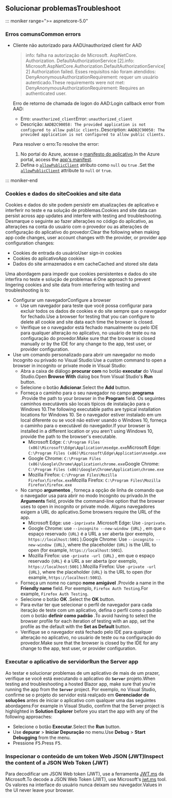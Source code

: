 ## <a name="troubleshoot"></a><span data-ttu-id="8e3bb-101">Solucionar problemas</span><span class="sxs-lookup"><span data-stu-id="8e3bb-101">Troubleshoot</span></span>

::: moniker range=">= aspnetcore-5.0"

### <a name="common-errors"></a><span data-ttu-id="8e3bb-102">Erros comuns</span><span class="sxs-lookup"><span data-stu-id="8e3bb-102">Common errors</span></span>

* <span data-ttu-id="8e3bb-103">Cliente não autorizado para AAD</span><span class="sxs-lookup"><span data-stu-id="8e3bb-103">Unauthorized client for AAD</span></span>

  > <span data-ttu-id="8e3bb-104">info: falha na autorização de Microsoft. AspNetCore. Authorization. DefaultAuthorizationService [2].</span><span class="sxs-lookup"><span data-stu-id="8e3bb-104">info: Microsoft.AspNetCore.Authorization.DefaultAuthorizationService[2] Authorization failed.</span></span> <span data-ttu-id="8e3bb-105">Esses requisitos não foram atendidos: DenyAnonymousAuthorizationRequirement: requer um usuário autenticado.</span><span class="sxs-lookup"><span data-stu-id="8e3bb-105">These requirements were not met: DenyAnonymousAuthorizationRequirement: Requires an authenticated user.</span></span>

  <span data-ttu-id="8e3bb-106">Erro de retorno de chamada de logon do AAD:</span><span class="sxs-lookup"><span data-stu-id="8e3bb-106">Login callback error from AAD:</span></span>

  * <span data-ttu-id="8e3bb-107">Erro: `unauthorized_client`</span><span class="sxs-lookup"><span data-stu-id="8e3bb-107">Error: `unauthorized_client`</span></span>
  * <span data-ttu-id="8e3bb-108">Descrição: `AADB2C90058: The provided application is not configured to allow public clients.`</span><span class="sxs-lookup"><span data-stu-id="8e3bb-108">Description: `AADB2C90058: The provided application is not configured to allow public clients.`</span></span>

  <span data-ttu-id="8e3bb-109">Para resolver o erro:</span><span class="sxs-lookup"><span data-stu-id="8e3bb-109">To resolve the error:</span></span>

  1. <span data-ttu-id="8e3bb-110">No portal do Azure, acesse o [manifesto do aplicativo](/azure/active-directory/develop/reference-app-manifest).</span><span class="sxs-lookup"><span data-stu-id="8e3bb-110">In the Azure portal, access the [app's manifest](/azure/active-directory/develop/reference-app-manifest).</span></span>
  1. <span data-ttu-id="8e3bb-111">Defina o [`allowPublicClient`](/azure/active-directory/develop/reference-app-manifest#allowpublicclient-attribute) atributo como `null` ou `true` .</span><span class="sxs-lookup"><span data-stu-id="8e3bb-111">Set the [`allowPublicClient`](/azure/active-directory/develop/reference-app-manifest#allowpublicclient-attribute) attribute to `null` or `true`.</span></span>

::: moniker-end

### <a name="cookies-and-site-data"></a><span data-ttu-id="8e3bb-112">Cookies e dados do site</span><span class="sxs-lookup"><span data-stu-id="8e3bb-112">Cookies and site data</span></span>

<span data-ttu-id="8e3bb-113">Cookies e dados do site podem persistir em atualizações de aplicativo e interferir no teste e na solução de problemas.</span><span class="sxs-lookup"><span data-stu-id="8e3bb-113">Cookies and site data can persist across app updates and interfere with testing and troubleshooting.</span></span> <span data-ttu-id="8e3bb-114">Desmarque o seguinte ao fazer alterações no código do aplicativo, as alterações na conta do usuário com o provedor ou as alterações de configuração do aplicativo do provedor:</span><span class="sxs-lookup"><span data-stu-id="8e3bb-114">Clear the following when making app code changes, user account changes with the provider, or provider app configuration changes:</span></span>

* <span data-ttu-id="8e3bb-115">Cookies de entrada do usuário</span><span class="sxs-lookup"><span data-stu-id="8e3bb-115">User sign-in cookies</span></span>
* <span data-ttu-id="8e3bb-116">Cookies do aplicativo</span><span class="sxs-lookup"><span data-stu-id="8e3bb-116">App cookies</span></span>
* <span data-ttu-id="8e3bb-117">Dados do site armazenados e em cache</span><span class="sxs-lookup"><span data-stu-id="8e3bb-117">Cached and stored site data</span></span>

<span data-ttu-id="8e3bb-118">Uma abordagem para impedir que cookies persistentes e dados do site interfira no teste e solução de problemas é:</span><span class="sxs-lookup"><span data-stu-id="8e3bb-118">One approach to prevent lingering cookies and site data from interfering with testing and troubleshooting is to:</span></span>

* <span data-ttu-id="8e3bb-119">Configurar um navegador</span><span class="sxs-lookup"><span data-stu-id="8e3bb-119">Configure a browser</span></span>
  * <span data-ttu-id="8e3bb-120">Use um navegador para teste que você possa configurar para excluir todos os dados de cookies e do site sempre que o navegador for fechado.</span><span class="sxs-lookup"><span data-stu-id="8e3bb-120">Use a browser for testing that you can configure to delete all cookie and site data each time the browser is closed.</span></span>
  * <span data-ttu-id="8e3bb-121">Verifique se o navegador está fechado manualmente ou pelo IDE para qualquer alteração no aplicativo, no usuário de teste ou na configuração do provedor.</span><span class="sxs-lookup"><span data-stu-id="8e3bb-121">Make sure that the browser is closed manually or by the IDE for any change to the app, test user, or provider configuration.</span></span>
* <span data-ttu-id="8e3bb-122">Use um comando personalizado para abrir um navegador no modo Incognito ou privado no Visual Studio:</span><span class="sxs-lookup"><span data-stu-id="8e3bb-122">Use a custom command to open a browser in incognito or private mode in Visual Studio:</span></span>
  * <span data-ttu-id="8e3bb-123">Abra a caixa de diálogo **procurar com** no botão **executar** do Visual Studio.</span><span class="sxs-lookup"><span data-stu-id="8e3bb-123">Open **Browse With** dialog box from Visual Studio's **Run** button.</span></span>
  * <span data-ttu-id="8e3bb-124">Selecione o botão **Adicionar**.</span><span class="sxs-lookup"><span data-stu-id="8e3bb-124">Select the **Add** button.</span></span>
  * <span data-ttu-id="8e3bb-125">Forneça o caminho para o seu navegador no campo **programa** .</span><span class="sxs-lookup"><span data-stu-id="8e3bb-125">Provide the path to your browser in the **Program** field.</span></span> <span data-ttu-id="8e3bb-126">Os seguintes caminhos executáveis são locais típicos de instalação para o Windows 10.</span><span class="sxs-lookup"><span data-stu-id="8e3bb-126">The following executable paths are typical installation locations for Windows 10.</span></span> <span data-ttu-id="8e3bb-127">Se o navegador estiver instalado em um local diferente ou se você não estiver usando o Windows 10, forneça o caminho para o executável do navegador.</span><span class="sxs-lookup"><span data-stu-id="8e3bb-127">If your browser is installed in a different location or you aren't using Windows 10, provide the path to the browser's executable.</span></span>
    * <span data-ttu-id="8e3bb-128">Microsoft Edge: `C:\Program Files (x86)\Microsoft\Edge\Application\msedge.exe`</span><span class="sxs-lookup"><span data-stu-id="8e3bb-128">Microsoft Edge: `C:\Program Files (x86)\Microsoft\Edge\Application\msedge.exe`</span></span>
    * <span data-ttu-id="8e3bb-129">Google Chrome: `C:\Program Files (x86)\Google\Chrome\Application\chrome.exe`</span><span class="sxs-lookup"><span data-stu-id="8e3bb-129">Google Chrome: `C:\Program Files (x86)\Google\Chrome\Application\chrome.exe`</span></span>
    * <span data-ttu-id="8e3bb-130">Mozilla Firefox: `C:\Program Files\Mozilla Firefox\firefox.exe`</span><span class="sxs-lookup"><span data-stu-id="8e3bb-130">Mozilla Firefox: `C:\Program Files\Mozilla Firefox\firefox.exe`</span></span>
  * <span data-ttu-id="8e3bb-131">No campo **argumentos** , forneça a opção de linha de comando que o navegador usa para abrir no modo Incognito ou privado.</span><span class="sxs-lookup"><span data-stu-id="8e3bb-131">In the **Arguments** field, provide the command-line option that the browser uses to open in incognito or private mode.</span></span> <span data-ttu-id="8e3bb-132">Alguns navegadores exigem a URL do aplicativo.</span><span class="sxs-lookup"><span data-stu-id="8e3bb-132">Some browsers require the URL of the app.</span></span>
    * <span data-ttu-id="8e3bb-133">Microsoft Edge: use `-inprivate` .</span><span class="sxs-lookup"><span data-stu-id="8e3bb-133">Microsoft Edge: Use `-inprivate`.</span></span>
    * <span data-ttu-id="8e3bb-134">Google Chrome: use `--incognito --new-window {URL}` , em que o espaço reservado `{URL}` é a URL a ser aberta (por exemplo, `https://localhost:5001` ).</span><span class="sxs-lookup"><span data-stu-id="8e3bb-134">Google Chrome: Use `--incognito --new-window {URL}`, where the placeholder `{URL}` is the URL to open (for example, `https://localhost:5001`).</span></span>
    * <span data-ttu-id="8e3bb-135">Mozilla Firefox: use `-private -url {URL}` , em que o espaço reservado `{URL}` é a URL a ser aberta (por exemplo, `https://localhost:5001` ).</span><span class="sxs-lookup"><span data-stu-id="8e3bb-135">Mozilla Firefox: Use `-private -url {URL}`, where the placeholder `{URL}` is the URL to open (for example, `https://localhost:5001`).</span></span>
  * <span data-ttu-id="8e3bb-136">Forneça um nome no campo **nome amigável** .</span><span class="sxs-lookup"><span data-stu-id="8e3bb-136">Provide a name in the **Friendly name** field.</span></span> <span data-ttu-id="8e3bb-137">Por exemplo, `Firefox Auth Testing`.</span><span class="sxs-lookup"><span data-stu-id="8e3bb-137">For example, `Firefox Auth Testing`.</span></span>
  * <span data-ttu-id="8e3bb-138">Selecione o botão **OK** .</span><span class="sxs-lookup"><span data-stu-id="8e3bb-138">Select the **OK** button.</span></span>
  * <span data-ttu-id="8e3bb-139">Para evitar ter que selecionar o perfil de navegador para cada iteração de teste com um aplicativo, defina o perfil como o padrão com o botão **definir como padrão** .</span><span class="sxs-lookup"><span data-stu-id="8e3bb-139">To avoid having to select the browser profile for each iteration of testing with an app, set the profile as the default with the **Set as Default** button.</span></span>
  * <span data-ttu-id="8e3bb-140">Verifique se o navegador está fechado pelo IDE para qualquer alteração no aplicativo, no usuário de teste ou na configuração do provedor.</span><span class="sxs-lookup"><span data-stu-id="8e3bb-140">Make sure that the browser is closed by the IDE for any change to the app, test user, or provider configuration.</span></span>

### <a name="run-the-server-app"></a><span data-ttu-id="8e3bb-141">Executar o aplicativo de servidor</span><span class="sxs-lookup"><span data-stu-id="8e3bb-141">Run the Server app</span></span>

<span data-ttu-id="8e3bb-142">Ao testar e solucionar problemas de um aplicativo de mais de um prazer, verifique se você está executando o aplicativo do **`Server`** projeto.</span><span class="sxs-lookup"><span data-stu-id="8e3bb-142">When testing and troubleshooting a hosted Blazor app, make sure that you're running the app from the **`Server`** project.</span></span> <span data-ttu-id="8e3bb-143">Por exemplo, no Visual Studio, confirme se o projeto do servidor está realçado em **Gerenciador de soluções** antes de iniciar o aplicativo com qualquer uma das seguintes abordagens:</span><span class="sxs-lookup"><span data-stu-id="8e3bb-143">For example in Visual Studio, confirm that the Server project is highlighted in **Solution Explorer** before you start the app with any of the following approaches:</span></span>

* <span data-ttu-id="8e3bb-144">Selecione o botão **Executar**.</span><span class="sxs-lookup"><span data-stu-id="8e3bb-144">Select the **Run** button.</span></span>
* <span data-ttu-id="8e3bb-145">Use **depurar**  >  **Iniciar Depuração** no menu.</span><span class="sxs-lookup"><span data-stu-id="8e3bb-145">Use **Debug** > **Start Debugging** from the menu.</span></span>
* <span data-ttu-id="8e3bb-146">Pressione <kbd>F5</kbd>.</span><span class="sxs-lookup"><span data-stu-id="8e3bb-146">Press <kbd>F5</kbd>.</span></span>

### <a name="inspect-the-content-of-a-json-web-token-jwt"></a><span data-ttu-id="8e3bb-147">Inspecionar o conteúdo de um token Web JSON (JWT)</span><span class="sxs-lookup"><span data-stu-id="8e3bb-147">Inspect the content of a JSON Web Token (JWT)</span></span>

<span data-ttu-id="8e3bb-148">Para decodificar um JSON Web token (JWT), use a ferramenta [JWT.ms](https://jwt.ms/) da Microsoft.</span><span class="sxs-lookup"><span data-stu-id="8e3bb-148">To decode a JSON Web Token (JWT), use Microsoft's [jwt.ms](https://jwt.ms/) tool.</span></span> <span data-ttu-id="8e3bb-149">Os valores na interface do usuário nunca deixam seu navegador.</span><span class="sxs-lookup"><span data-stu-id="8e3bb-149">Values in the UI never leave your browser.</span></span>
